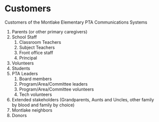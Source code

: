 # Customers
Customers of the Montlake Elementary PTA Communications Systems

1. Parents (or other primary caregivers)
2. School Staff
   1. Classroom Teachers
   2. Subject Teachers
   3. Front office staff
   4. Principal
3. Volunteers
4. Students
5. PTA Leaders
   1. Board members
   2. Program/Area/Committee leaders
   3. Program/Area/Committee volunteers
   4. Tech volunteers
6. Extended stakeholders (Grandparents, Aunts and Uncles, other family by blood and family by choice) 
7. Montlake neighbors
8. Donors
